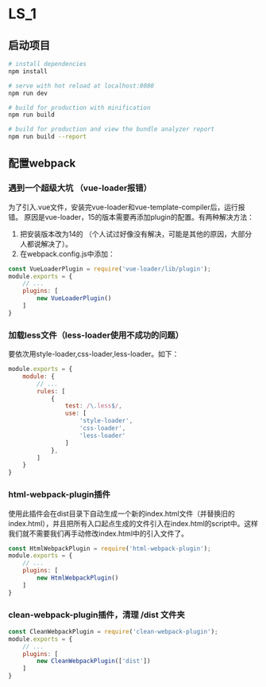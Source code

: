 # LS_1

## 启动项目

``` bash
# install dependencies
npm install

# serve with hot reload at localhost:8080
npm run dev

# build for production with minification
npm run build

# build for production and view the bundle analyzer report
npm run build --report
```

## 配置webpack

### 遇到一个超级大坑 （vue-loader报错）

为了引入.vue文件，安装完vue-loader和vue-template-compiler后，运行报错。
原因是vue-loader，15的版本需要再添加plugin的配置。有两种解决方法：

1. 把安装版本改为14的 （个人试过好像没有解决，可能是其他的原因，大部分人都说解决了）。
2. 在webpack.config.js中添加：

``` js
const VueLoaderPlugin = require('vue-loader/lib/plugin');
module.exports = {
    // ...
    plugins: [
        new VueLoaderPlugin()
    ]
}
```

### 加载less文件（less-loader使用不成功的问题）

要依次用style-loader,css-loader,less-loader。如下：

``` js
module.exports = {
    module: {
        // ...
        rules: [
            {
                test: /\.less$/,
                use: [
                    'style-loader',
                    'css-loader',
                    'less-loader'
                ]
            },
        ]
    }
}
```

### html-webpack-plugin插件

使用此插件会在dist目录下自动生成一个新的index.html文件（并替换旧的index.html），并且把所有入口起点生成的文件引入在index.html的script中。这样我们就不需要我们再手动修改index.html中的引入文件了。

``` js
const HtmlWebpackPlugin = require('html-webpack-plugin');
module.exports = {
    // ...
    plugins: [
        new HtmlWebpackPlugin()
    ]
}
```

### clean-webpack-plugin插件，清理 /dist 文件夹

``` js
const CleanWebpackPlugin = require('clean-webpack-plugin');
module.exports = {
    // ...
    plugins: [
        new CleanWebpackPlugin(['dist'])
    ]
}
```
